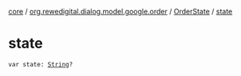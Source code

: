 [core](../../index.md) / [org.rewedigital.dialog.model.google.order](../index.md) / [OrderState](index.md) / [state](./state.md)

# state

`var state: `[`String`](https://kotlinlang.org/api/latest/jvm/stdlib/kotlin/-string/index.html)`?`